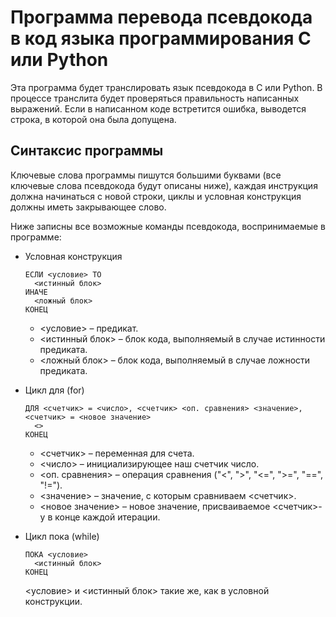 # Программа перевода псевдокода в код языка программирования C или Python

Эта программа будет транслировать язык псевдокода в C или Python. В процессе транслита будет проверяться правильность 
написанных выражений. Если в написанном коде встретится ошибка, выводется строка, в которой она была допущена.

## Синтаксис программы

Ключевые слова программы пишутся большими буквами (все ключевые слова псевдокода будут описаны ниже), каждая инструкция 
должна начинаться с новой строки, циклы и условная конструкция должны иметь закрывающее слово.

Ниже записны все возможные команды псевдокода, воспринимаемые в программе:
* Условная конструкция
  ```
  ЕСЛИ <условие> ТО 
    <истинный блок>
  ИНАЧЕ 
    <ложный блок>
  КОНЕЦ
  ```
  * <условие> – предикат.
  * <истинный блок> – блок кода, выполняемый в случае истинности предиката.
  * <ложный блок> – блок кода, выполняемый в случае ложности предиката.
  

* Цикл для (for)
  ```
  ДЛЯ <счетчик> = <число>, <счетчик> <оп. сравнения> <значение>, <счетчик> = <новое значение>
    <>
  КОНЕЦ
  ```
  * <счетчик> – переменная для счета.
  * <число> – инициализирующее наш счетчик число.
  * <оп. сравнения> – операция сравнения ("<", ">", "<=", ">=", "==", "!=").
  * <значение> – значение, с которым сравниваем <счетчик>.
  * <новое значение> – новое значение, присваиваемое <счетчик>-у в конце каждой итерации.


* Цикл пока (while)
  ```
  ПОКА <условие>
    <истинный блок>
  КОНЕЦ
  ```
  <условие> и <истинный блок> такие же, как в условной конструкции.